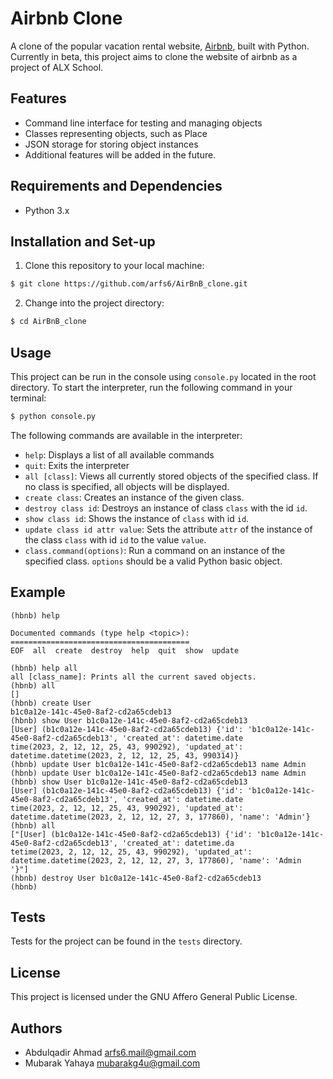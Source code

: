 # Airbnb Clone

A clone of the popular vacation rental website, [Airbnb](https://www.airbnb.com), built with Python. Currently in beta, this project aims to clone the website of airbnb as a project of ALX School.

## Features

- Command line interface for testing and managing objects
- Classes representing objects, such as Place
- JSON storage for storing object instances
- Additional features will be added in the future.

## Requirements and Dependencies

- Python 3.x

## Installation and Set-up

1. Clone this repository to your local machine:
```bash
$ git clone https://github.com/arfs6/AirBnB_clone.git
```
2. Change into the project directory:
```bash
$ cd AirBnB_clone
```

## Usage

This project can be run in the console using `console.py` located in the root directory. To start the interpreter, run the following command in your terminal:
```bash
$ python console.py
```

The following commands are available in the interpreter:
- `help`: Displays a list of all available commands
- `quit`: Exits the interpreter
- `all [class]`: Views all currently stored objects of the specified class. If no class is specified, all objects will be displayed.
- `create class`: Creates an instance of the given class.
- `destroy class id`: Destroys an instance of class `class` with the id `id`.
- `show class id`: Shows the instance of `class` with id `id`.
- `update class id attr value`: Sets the attribute `attr` of the instance of the class `class` with id `id` to the value `value`.
- `class.command(options)`: Run a command on an instance of the specified class. `options` should be a valid Python basic object.

## Example
```
(hbnb) help 

Documented commands (type help <topic>):
========================================
EOF  all  create  destroy  help  quit  show  update
 
(hbnb) help all 
all [class_name]: Prints all the current saved objects.
(hbnb) all 
[]
(hbnb) create User 
b1c0a12e-141c-45e0-8af2-cd2a65cdeb13
(hbnb) show User b1c0a12e-141c-45e0-8af2-cd2a65cdeb13 
[User] (b1c0a12e-141c-45e0-8af2-cd2a65cdeb13) {'id': 'b1c0a12e-141c-45e0-8af2-cd2a65cdeb13', 'created_at': datetime.date
time(2023, 2, 12, 12, 25, 43, 990292), 'updated_at': datetime.datetime(2023, 2, 12, 12, 25, 43, 990314)}
(hbnb) update User b1c0a12e-141c-45e0-8af2-cd2a65cdeb13 name Admin 
(hbnb) update User b1c0a12e-141c-45e0-8af2-cd2a65cdeb13 name Admin 
(hbnb) show User b1c0a12e-141c-45e0-8af2-cd2a65cdeb13 
[User] (b1c0a12e-141c-45e0-8af2-cd2a65cdeb13) {'id': 'b1c0a12e-141c-45e0-8af2-cd2a65cdeb13', 'created_at': datetime.date
time(2023, 2, 12, 12, 25, 43, 990292), 'updated_at': datetime.datetime(2023, 2, 12, 12, 27, 3, 177860), 'name': 'Admin'}
(hbnb) all 
["[User] (b1c0a12e-141c-45e0-8af2-cd2a65cdeb13) {'id': 'b1c0a12e-141c-45e0-8af2-cd2a65cdeb13', 'created_at': datetime.da
tetime(2023, 2, 12, 12, 25, 43, 990292), 'updated_at': datetime.datetime(2023, 2, 12, 12, 27, 3, 177860), 'name': 'Admin
'}"]
(hbnb) destroy User b1c0a12e-141c-45e0-8af2-cd2a65cdeb13 
(hbnb)  
```

## Tests

Tests for the project can be found in the `tests` directory.

## License

This project is licensed under the GNU Affero General Public License.

## Authors

- Abdulqadir Ahmad arfs6.mail@gmail.com
- Mubarak Yahaya mubarakg4u@gmail.com

